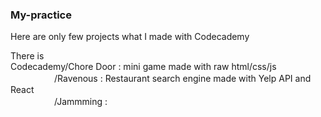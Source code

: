 ### My-practice

Here are only few projects what I made with Codecademy


There is  
Codecademy/Chore Door : mini game made with raw html/css/js  
　　　　　/Ravenous : Restaurant search engine made with Yelp API and React  
　　　　　/Jammming :   
